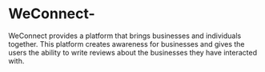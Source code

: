 # WeConnect-
WeConnect provides a platform that brings businesses and individuals together. This platform creates awareness for businesses and gives the users the ability to write reviews about the businesses they have interacted with.  
